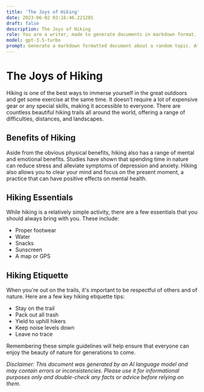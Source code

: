 ```yaml
---
title: 'The Joys of Hiking'
date: 2023-06-02 03:16:46.221285
draft: false
description: The Joys of Hiking
role: You are a writer, made to generate documents in markdown format. It is very important that all of the documents you generate are in valid markdown format.
model: gpt-3.5-turbo
prompt: Generate a markdown formatted document about a random topic. At the bottom, include a disclaimer explaining that the document was generated by you. The first line of the document should be the title. Make sure that the entire document is in proper markdown format, using a mix of various tags to make the document visually appealing.
---
```


# The Joys of Hiking 

Hiking is one of the best ways to immerse yourself in the great outdoors and get some exercise at the same time. It doesn't require a lot of expensive gear or any special skills, making it accessible to everyone. There are countless beautiful hiking trails all around the world, offering a range of difficulties, distances, and landscapes. 

## Benefits of Hiking 
Aside from the obvious physical benefits, hiking also has a range of mental and emotional benefits. Studies have shown that spending time in nature can reduce stress and alleviate symptoms of depression and anxiety. Hiking also allows you to clear your mind and focus on the present moment, a practice that can have positive effects on mental health. 

## Hiking Essentials 
While hiking is a relatively simple activity, there are a few essentials that you should always bring with you. These include: 
- Proper footwear 
- Water 
- Snacks 
- Sunscreen 
- A map or GPS 

## Hiking Etiquette 
When you're out on the trails, it's important to be respectful of others and of nature. Here are a few key hiking etiquette tips: 
- Stay on the trail 
- Pack out all trash 
- Yield to uphill hikers 
- Keep noise levels down 
- Leave no trace 

Remembering these simple guidelines will help ensure that everyone can enjoy the beauty of nature for generations to come. 

_Disclaimer: This document was generated by an AI language model and may contain errors or inconsistencies. Please use it for informational purposes only and double-check any facts or advice before relying on them._